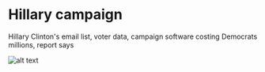 # Hillary campaign

Hillary Clinton's email list, voter data, campaign software costing Democrats millions, report says

![alt text](images/hillary.jpg "Hillary")
